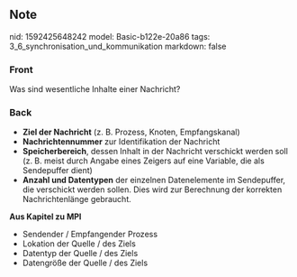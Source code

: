 ## Note
nid: 1592425648242
model: Basic-b122e-20a86
tags: 3_6_synchronisation_und_kommunikation
markdown: false

### Front
Was sind wesentliche Inhalte einer Nachricht?

### Back
<ul>
  <li><b>Ziel der Nachricht</b> (z. B. Prozess, Knoten,
  Empfangskanal)
  <li><b>Nachrichtennummer</b> zur Identifikation der Nachricht
  <li><b>Speicherbereich</b>, dessen Inhalt in der Nachricht
  verschickt werden soll (z. B. meist durch Angabe eines Zeigers
  auf eine Variable, die als Sendepuffer dient)
  <li><b>Anzahl und Datentypen</b> der einzelnen Datenelemente im
  Sendepuffer, die verschickt werden sollen. Dies wird zur
  Berechnung der korrekten Nachrichtenlänge gebraucht.
</ul>
<div>
  <b>Aus Kapitel zu MPI</b>
  <ul>
    <li>Sendender / Empfangender Prozess
    <li>Lokation der Quelle / des Ziels
    <li>Datentyp der Quelle / des Ziels
    <li>Datengröße der Quelle / des Ziels
  </ul>
</div>
